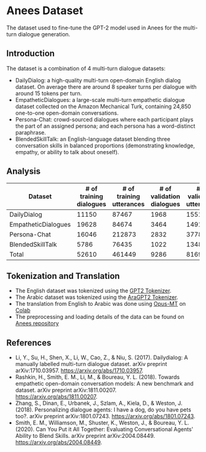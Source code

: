 # Anees Dataset
The dataset used to fine-tune the GPT-2 model used in Anees for the multi-turn dialogue generation.

## Introduction
The dataset is a combination of 4 multi-turn dialogue datasets:
  - DailyDialog: a high-quality multi-turn open-domain English dialog dataset. On average there are around 8 speaker turns per dialogue with around 15 tokens per turn.
  - EmpatheticDialogues: a large-scale multi-turn empathetic dialogue dataset collected on the Amazon Mechanical Turk, containing 24,850 one-to-one open-domain conversations.
  - Persona-Chat: crowd-sourced dialogues where each participant plays the part of an assigned persona; and each persona has a word-distinct paraphrase.
  - BlendedSkillTalk: an English-language dataset blending three conversation skills in balanced proportions (demonstrating knowledge, empathy, or ability to talk about oneself).

## Analysis

| Dataset               | # of training dialogues | # of training utterances | # of validation dialogues | # of validation utterances |
| --------------------- | ----------------------- | ------------------------ | ------------------------- | -------------------------- |
| DailyDialog | 11150 | 87467 | 1968 | 15512 |
| EmpatheticDialogues | 19628 | 84674 | 3464 | 14912 |
| Persona-Chat | 16046 | 212873 | 2832 | 37788 |
| BlendedSkillTalk | 5786 | 76435 | 1022 | 13482 |
| Total | 52610 | 461449 | 9286 | 81694 |

## Tokenization and Translation
  - The English dataset was tokenized using the [GPT2 Tokenizer](https://huggingface.co/gpt2).
  - The Arabic dataset was tokenized using the [AraGPT2 Tokenizer](https://huggingface.co/aubmindlab/aragpt2-base).
  - The translation from English to Arabic was done using [Opus-MT](https://huggingface.co/Helsinki-NLP/opus-mt-ar-en) on [Colab](https://colab.research.google.com/drive/1d-ynR5qfv22zRwRs3QNLKC8-s0ux2PRC?usp=sharing)
  - The preprocessing and loading details of the data can be found on [Anees repository](https://github.com/aashrafh/Anees)
  
## References
  - Li, Y., Su, H., Shen, X., Li, W., Cao, Z., & Niu, S. (2017). Dailydialog: A manually labelled multi-turn dialogue dataset. arXiv preprint arXiv:1710.03957. https://arxiv.org/abs/1710.03957.
  - Rashkin, H., Smith, E. M., Li, M., & Boureau, Y. L. (2018). Towards empathetic open-domain conversation models: A new benchmark and dataset. arXiv preprint arXiv:1811.00207. https://arxiv.org/abs/1811.00207.
  - Zhang, S., Dinan, E., Urbanek, J., Szlam, A., Kiela, D., & Weston, J. (2018). Personalizing dialogue agents: I have a dog, do you have pets too?. arXiv preprint arXiv:1801.07243. https://arxiv.org/abs/1801.07243.
  - Smith, E. M., Williamson, M., Shuster, K., Weston, J., & Boureau, Y. L. (2020). Can You Put it All Together: Evaluating Conversational Agents' Ability to Blend Skills. arXiv preprint arXiv:2004.08449. https://arxiv.org/abs/2004.08449.

